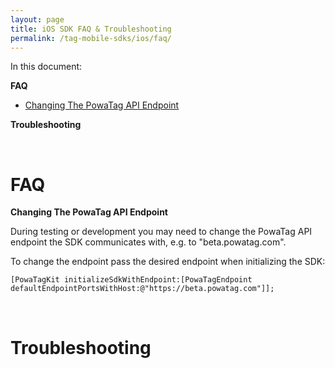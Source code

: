 ```yaml
---
layout: page
title: iOS SDK FAQ & Troubleshooting
permalink: /tag-mobile-sdks/ios/faq/
---
```


In this document:

**FAQ**

* [Changing The PowaTag API Endpoint](#faq-endpoint)

**Troubleshooting**

<br />

# FAQ

**Changing The PowaTag API Endpoint**<a name="faq-endpoint"></a>

During testing or development you may need to change the PowaTag API endpoint the SDK communicates with, e.g. to "beta.powatag.com".

To change the endpoint pass the desired endpoint when initializing the SDK:

    [PowaTagKit initializeSdkWithEndpoint:[PowaTagEndpoint defaultEndpointPortsWithHost:@"https://beta.powatag.com"]];

<br />

# Troubleshooting
